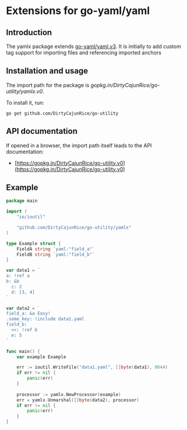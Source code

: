 # Extensions for go-yaml/yaml

Introduction
------------

The yamlx package extends [go-yaml/yaml.v3](gopkg.in/yaml.v3).
It is initially to add custom tag support for importing files and referencing imported anchors

Installation and usage
----------------------

The import path for the package is *gopkg.in/DirtyCajunRice/go-utility/yamlx.v0*.

To install it, run:

    go get github.com/DirtyCajunRice/go-utility

API documentation
-----------------

If opened in a browser, the import path itself leads to the API documentation:

- [https://gopkg.in/DirtyCajunRice/go-utility.v0](https://gopkg.in/DirtyCajunRice/go-utility.v0)

Example
-------

```go
package main

import (
	"io/ioutil"

	"github.com/DirtyCajunRice/go-utility/yamlx"
)

type Example struct {
	FieldA string `yaml:"field_a"`
	FieldB string `yaml:"field_b"`
}

var data1 = `
a: !ref a
b: &b
  c: 2
  d: [3, 4]
`

var data2 = `
field_a: &a Easy!
.some_key: !include data1.yaml
field_b: 
  <<: !ref b 
  e: 5
`

func main() {
	var example Example

	err := ioutil.WriteFile("data1.yaml", []byte(data1), 0644)
	if err != nil {
		panic(err)
	}
	
	processor := yamlx.NewProcessor(example)
	err = yamlx.Unmarshal([]byte(data2), processor)
	if err != nil {
		panic(err)
	}
}
```
